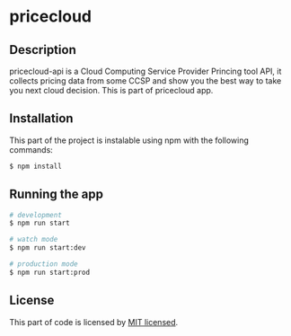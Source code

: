 # pricecloud

## Description
pricecloud-api is a Cloud Computing Service Provider Princing tool API,  it collects pricing data from some CCSP and show you the best way to take you next cloud decision.
This is part of pricecloud app.

## Installation
This part of the project is instalable using npm with the following commands:

```bash
$ npm install
```

## Running the app

```bash
# development
$ npm run start

# watch mode
$ npm run start:dev

# production mode
$ npm run start:prod
```

## License

This part of code is licensed by [MIT licensed](LICENSE).
